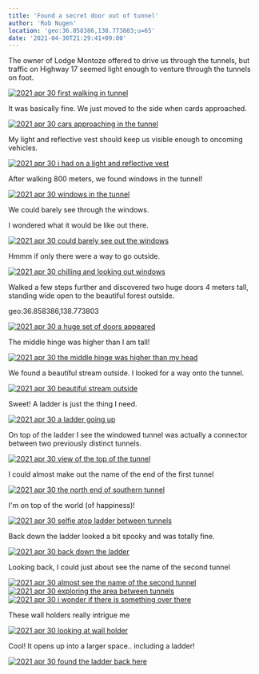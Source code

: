 ```yaml
---
title: 'Found a secret door out of tunnel'
author: 'Rob Nugen'
location: 'geo:36.858386,138.773803;u=65'
date: '2021-04-30T21:29:41+09:00'
---
```


The owner of Lodge Montoze offered to drive us through the tunnels, but traffic on Highway 17 seemed light enough to venture through the tunnels on foot.

[![2021 apr 30 first walking in tunnel](//b.robnugen.com/quests/walk-to-niigata/2021/en_route/day-15/thumbs/2021_apr_30_first_walking_in_tunnel.jpeg)](//b.robnugen.com/quests/walk-to-niigata/2021/en_route/day-15/2021_apr_30_first_walking_in_tunnel.jpeg)

It was basically fine.  We just moved to the side when cards approached.

[![2021 apr 30 cars approaching in the tunnel](//b.robnugen.com/quests/walk-to-niigata/2021/en_route/day-15/thumbs/2021_apr_30_cars_approaching_in_the_tunnel.jpeg)](//b.robnugen.com/quests/walk-to-niigata/2021/en_route/day-15/2021_apr_30_cars_approaching_in_the_tunnel.jpeg)

My light and reflective vest should keep us visible enough to oncoming vehicles.

[![2021 apr 30 i had on a light and reflective vest](//b.robnugen.com/quests/walk-to-niigata/2021/en_route/day-15/thumbs/2021_apr_30_i_had_on_a_light_and_reflective_vest.jpeg)](//b.robnugen.com/quests/walk-to-niigata/2021/en_route/day-15/2021_apr_30_i_had_on_a_light_and_reflective_vest.jpeg)

After walking 800 meters, we found windows in the tunnel!

[![2021 apr 30 windows in the tunnel](//b.robnugen.com/quests/walk-to-niigata/2021/en_route/day-15/thumbs/2021_apr_30_windows_in_the_tunnel.jpeg)](//b.robnugen.com/quests/walk-to-niigata/2021/en_route/day-15/2021_apr_30_windows_in_the_tunnel.jpeg)

We could barely see through the windows.

I wondered what it would be like out there.

[![2021 apr 30 could barely see out the windows](//b.robnugen.com/quests/walk-to-niigata/2021/en_route/day-15/thumbs/2021_apr_30_could_barely_see_out_the_windows.jpeg)](//b.robnugen.com/quests/walk-to-niigata/2021/en_route/day-15/2021_apr_30_could_barely_see_out_the_windows.jpeg)

Hmmm if only there were a way to go outside.

[![2021 apr 30 chilling and looking out windows](//b.robnugen.com/quests/walk-to-niigata/2021/en_route/day-15/thumbs/2021_apr_30_chilling_and_looking_out_windows.jpeg)](//b.robnugen.com/quests/walk-to-niigata/2021/en_route/day-15/2021_apr_30_chilling_and_looking_out_windows.jpeg)

Walked a few steps further and discovered two huge doors 4 meters tall, standing wide open to the beautiful forest outside.

geo:36.858386,138.773803

[![2021 apr 30 a huge set of doors appeared](//b.robnugen.com/quests/walk-to-niigata/2021/en_route/day-15/thumbs/2021_apr_30_a_huge_set_of_doors_appeared.jpeg)](//b.robnugen.com/quests/walk-to-niigata/2021/en_route/day-15/2021_apr_30_a_huge_set_of_doors_appeared.jpeg)

The middle hinge was higher than I am tall!

[![2021 apr 30 the middle hinge was higher than my head](//b.robnugen.com/quests/walk-to-niigata/2021/en_route/day-15/thumbs/2021_apr_30_the_middle_hinge_was_higher_than_my_head.jpeg)](//b.robnugen.com/quests/walk-to-niigata/2021/en_route/day-15/2021_apr_30_the_middle_hinge_was_higher_than_my_head.jpeg)

We found a beautiful stream outside.  I looked for a way onto the tunnel.

[![2021 apr 30 beautiful stream outside](//b.robnugen.com/quests/walk-to-niigata/2021/en_route/day-15/thumbs/2021_apr_30_beautiful_stream_outside.jpeg)](//b.robnugen.com/quests/walk-to-niigata/2021/en_route/day-15/2021_apr_30_beautiful_stream_outside.jpeg)

Sweet! A ladder is just the thing I need.

[![2021 apr 30 a ladder going up](//b.robnugen.com/quests/walk-to-niigata/2021/en_route/day-15/thumbs/2021_apr_30_a_ladder_going_up.jpeg)](//b.robnugen.com/quests/walk-to-niigata/2021/en_route/day-15/2021_apr_30_a_ladder_going_up.jpeg)

On top of the ladder I see the windowed tunnel was actually a connector between two previously distinct tunnels.

[![2021 apr 30 view of the top of the tunnel](//b.robnugen.com/quests/walk-to-niigata/2021/en_route/day-15/thumbs/2021_apr_30_view_of_the_top_of_the_tunnel.jpeg)](//b.robnugen.com/quests/walk-to-niigata/2021/en_route/day-15/2021_apr_30_view_of_the_top_of_the_tunnel.jpeg)

I could almost make out the name of the end of the first tunnel

[![2021 apr 30 the north end of southern tunnel](//b.robnugen.com/quests/walk-to-niigata/2021/en_route/day-15/thumbs/2021_apr_30_the_north_end_of_southern_tunnel.jpeg)](//b.robnugen.com/quests/walk-to-niigata/2021/en_route/day-15/2021_apr_30_the_north_end_of_southern_tunnel.jpeg)   


I'm on top of the world (of happiness)!

[![2021 apr 30 selfie atop ladder between tunnels](//b.robnugen.com/quests/walk-to-niigata/2021/en_route/day-15/thumbs/2021_apr_30_selfie_atop_ladder_between_tunnels.jpeg)](//b.robnugen.com/quests/walk-to-niigata/2021/en_route/day-15/2021_apr_30_selfie_atop_ladder_between_tunnels.jpeg)

Back down the ladder looked a bit spooky and was totally fine.

[![2021 apr 30 back down the ladder](//b.robnugen.com/quests/walk-to-niigata/2021/en_route/day-15/thumbs/2021_apr_30_back_down_the_ladder.jpeg)](//b.robnugen.com/quests/walk-to-niigata/2021/en_route/day-15/2021_apr_30_back_down_the_ladder.jpeg)

Looking back, I could just about see the name of the second tunnel

[![2021 apr 30 almost see the name of the second tunnel](//b.robnugen.com/quests/walk-to-niigata/2021/en_route/day-15/thumbs/2021_apr_30_almost_see_the_name_of_the_second_tunnel.jpeg)](//b.robnugen.com/quests/walk-to-niigata/2021/en_route/day-15/2021_apr_30_almost_see_the_name_of_the_second_tunnel.jpeg)
[![2021 apr 30 exploring the area between tunnels](//b.robnugen.com/quests/walk-to-niigata/2021/en_route/day-15/thumbs/2021_apr_30_exploring_the_area_between_tunnels.jpeg)](//b.robnugen.com/quests/walk-to-niigata/2021/en_route/day-15/2021_apr_30_exploring_the_area_between_tunnels.jpeg)
[![2021 apr 30 i wonder if there is something over there](//b.robnugen.com/quests/walk-to-niigata/2021/en_route/day-15/thumbs/2021_apr_30_i_wonder_if_there_is_something_over_there.jpeg)](//b.robnugen.com/quests/walk-to-niigata/2021/en_route/day-15/2021_apr_30_i_wonder_if_there_is_something_over_there.jpeg)

These wall holders really intrigue me

[![2021 apr 30 looking at wall holder](//b.robnugen.com/quests/walk-to-niigata/2021/en_route/day-15/thumbs/2021_apr_30_looking_at_wall_holder.jpeg)](//b.robnugen.com/quests/walk-to-niigata/2021/en_route/day-15/2021_apr_30_looking_at_wall_holder.jpeg)

Cool!  It opens up into a larger space..  including a ladder!

[![2021 apr 30 found the ladder back here](//b.robnugen.com/quests/walk-to-niigata/2021/en_route/day-15/thumbs/2021_apr_30_found_the_ladder_back_here.jpeg)](//b.robnugen.com/quests/walk-to-niigata/2021/en_route/day-15/2021_apr_30_found_the_ladder_back_here.jpeg)

